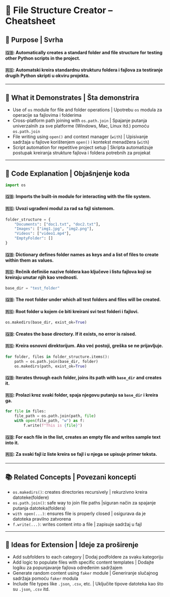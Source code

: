 # 🧱 File Structure Creator – Cheatsheet

## 📌 Purpose | Svrha
#### 🇬🇧: Automatically creates a standard folder and file structure for testing other Python scripts in the project.  
#### 🇷🇸: Automatski kreira standardnu strukturu foldera i fajlova za testiranje drugih Python skripti u okviru projekta.

---

## 🧠 What it Demonstrates | Šta demonstrira

- Use of `os` module for file and folder operations | Upotrebu `os` modula za operacije sa fajlovima i folderima
- Cross-platform path joining with `os.path.join` | Spajanje putanja univerzalnih za sve platforme (Windows, Mac, Linux itd.) pomoću `os.path.join`
- File writing using `open()` and context manager (`with`) | Upisivanje sadržaja u fajlove korištenjem `open()` i kontekst menadžera (`with`)
- Script automation for repetitive project setup | Skripta automatizuje postupak kreiranja strukture fajlova i foldera potrebnih za projekat

---

## 🧩 Code Explanation | Objašnjenje koda

```python
import os
```
#### 🇬🇧: Imports the built-in module for interacting with the file system.  
#### 🇷🇸: Uvozi ugrađeni modul za rad sa fajl sistemom.

```python
folder_structure = {
    "Documents": ["doc1.txt", "doc2.txt"],
    "Images": ["img1.jpg", "img2.png"],
    "Videos": ["video1.mp4"],
    "EmptyFolder": []
}
```
#### 🇬🇧: Dictionary defines folder names as keys and a list of files to create within them as values.  
#### 🇷🇸: Rečnik definiše nazive foldera kao ključeve i listu fajlova koji se kreiraju unutar njih kao vrednosti.

```python
base_dir = "test_folder"
```
#### 🇬🇧: The root folder under which all test folders and files will be created.  
#### 🇷🇸: Root folder u kojem će biti kreirani svi test folderi i fajlovi.

```python
os.makedirs(base_dir, exist_ok=True)
```
#### 🇬🇧: Creates the base directory. If it exists, no error is raised.  
#### 🇷🇸: Kreira osnovni direktorijum. Ako već postoji, greška se ne prijavljuje.

```python
for folder, files in folder_structure.items():
    path = os.path.join(base_dir, folder)
    os.makedirs(path, exist_ok=True)
```
#### 🇬🇧: Iterates through each folder, joins its path with `base_dir` and creates it.  
#### 🇷🇸: Prolazi kroz svaki folder, spaja njegovu putanju sa `base_dir` i kreira ga.

```python
for file in files:
    file_path = os.path.join(path, file)
    with open(file_path, "w") as f:
        f.write(f"This is {file}")
```
#### 🇬🇧: For each file in the list, creates an empty file and writes sample text into it.  
#### 🇷🇸: Za svaki fajl iz liste kreira se fajl i u njega se upisuje primer teksta.

---

## 📚 Related Concepts | Povezani koncepti

- `os.makedirs()`: creates directories recursively | rekurzivno kreira datoteke(foldere)
- `os.path.join()`: safe way to join file paths |siguran način za spajanje putanja datoteka(foldera)
- `with open(...)`: ensures file is properly closed | osigurava da je datoteka pravilno zatvorena
- `f.write(...)`: writes content into a file | zapisuje sadržaj u fajl

---

## 🚀 Ideas for Extension | Ideje za proširenje

- Add subfolders to each category | Dodaj podfoldere za svaku kategoriju
- Add logic to populate files with specific content templates | Dodajte logiku za popunjavanje fajlova određenim sadržajem
- Generate random content using `faker` module | Generiranje slučajnog sadržaja pomoću `faker` modula
- Include file types like `.json`, `.csv`, etc. | Uključite tipove datoteka kao što su `.json`, `.csv` itd.
